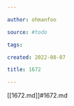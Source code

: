 ```yaml
---

author: ohmanfoo

source: #todo

tags: 

created: 2022-08-07

title: 1672

---
```

[[1672.md]]#1672.md